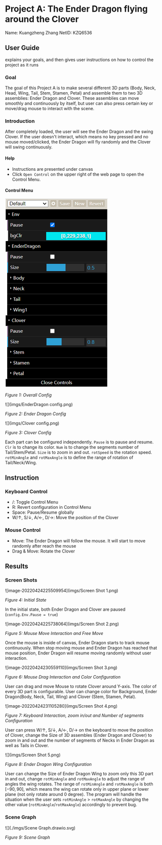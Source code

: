 # Project A: The Ender Dragon flying around the Clover

Name: Kuangzheng Zhang
NetID: KZQ6536



## User Guide

explains your goals, and then gives user instructions on how to control the project as it runs

### Goal

The goal of this Project A is to make several different 3D parts (Body, Neck, Head, Wing, Tail, Stem, Stamen, Petal) and assemble them to two 3D assemblies: Ender Dragon and Clover. These assemblies can move smoothly and continuously by itself, but user can also press certain key or move/drag mouse to interact with the scene.



### Introduction

After completely loaded, the user will see the Ender Dragon and the swing Clover. If the user doesn't interact, which means no key pressed and no mouse moved/clicked, the Ender Dragon will fly randomly and the Clover will swing continuously.



#### Help

-   Instructions are presented under canvas
-   Click `Open Control` on the upper right of the web page to open the Control Menu.



#### Control Menu

![](imgs/config.png)

*Figure 1: Overall Config*



![](imgs/EnderDragon config.png)

*Figure 2: Ender Dragon Config*



![](imgs/Clover config.png)

*Figure 3: Clover Config*



Each part can be configured independently. `Pause` is to pause and resume. `Clr` is to change its color. `Num` is to change the segments number of Tail/Stem/Petal. `Size` is to zoom in and out. `rotSpeed` is the rotation speed. `rotMinAngle` and `rotMaxAngle` is to define the range of rotation of Tail/Neck/Wing.



## Instruction

### Keyboard Control

-   /: Toggle Control Menu
-   R: Revert configuration in Control Menu
-   Space: Pause/Resume globally
-   W/&#8593;, S/&#8595;, A/&#8592;, D/&#8594;: Move the position of the Clover

### Mouse Control

-   Move: The Ender Dragon will follow the mouse. It will start to move randomly after reach the mouse
-   Drag & Move: Rotate the Clover



## Results

### Screen Shots

![image-20220424225509954](imgs/Screen Shot 1.png)

*Figure 4: Initial State*

In the initial state, both Ender Dragon and Clover are paused (`config.Env.Pause = true`)



![image-20220424225738064](imgs/Screen Shot 2.png)

*Figure 5: Mouse Move Interaction and Free Move*

Once the mouse is inside of canvas, Ender Dragon starts to track mouse continuously. When stop moving mouse and Ender Dragon has reached that mouse position, Ender Dragon will resume moving randomly without user interaction.



![image-20220424230559110](imgs/Screen Shot 3.png)

*Figure 6: Mouse Drag Interaction and Color Configuration*

User can drag and move Mouse to rotate Clover around Y-axis. The color of every 3D part is configurable. User can change color for Background, Ender Dragon(Body, Neck, Tail, Wing) and Clover (Stem, Stamen, Petal).



![image-20220424231105280](imgs/Screen Shot 4.png)

*Figure 7: Keyboard Interaction, zoom in/out and Number of segments Configuration*

User can press W/&#8593;, S/&#8595;, A/&#8592;, D/&#8594; on the keyboard to move the position of Clover, change the Size of 3D assembles (Ender Dragon and Clover) to zoom in and out and the number of segments of Necks in Ender Dragon as well as Tails in Clover.



![](imgs/Screen Shot 5.png)

*Figure 8: Ender Dragon Wing Configuration*

User can change the Size of Ender Dragon Wing to zoom only this 3D part in and out,  change `rotMinAngle` and `rotMaxAngle` to adjust the range of angles the wing rotates. The range of `rotMinAngle` and `rotMaxAngle` is both $[-90, 90]$, which means the wing can rotate only in upper plane or lower plane (not only rotate around 0 degree). The program will handle the situation when the user sets `rotMinAngle` > `rotMaxAngle` by changing the other value (`rotMinAngle`/`rotMaxAngle`) accordingly to prevent bug.



### Scene Graph

![](./imgs/Scene Graph.drawio.svg)

*Figure 9: Scene Graph*